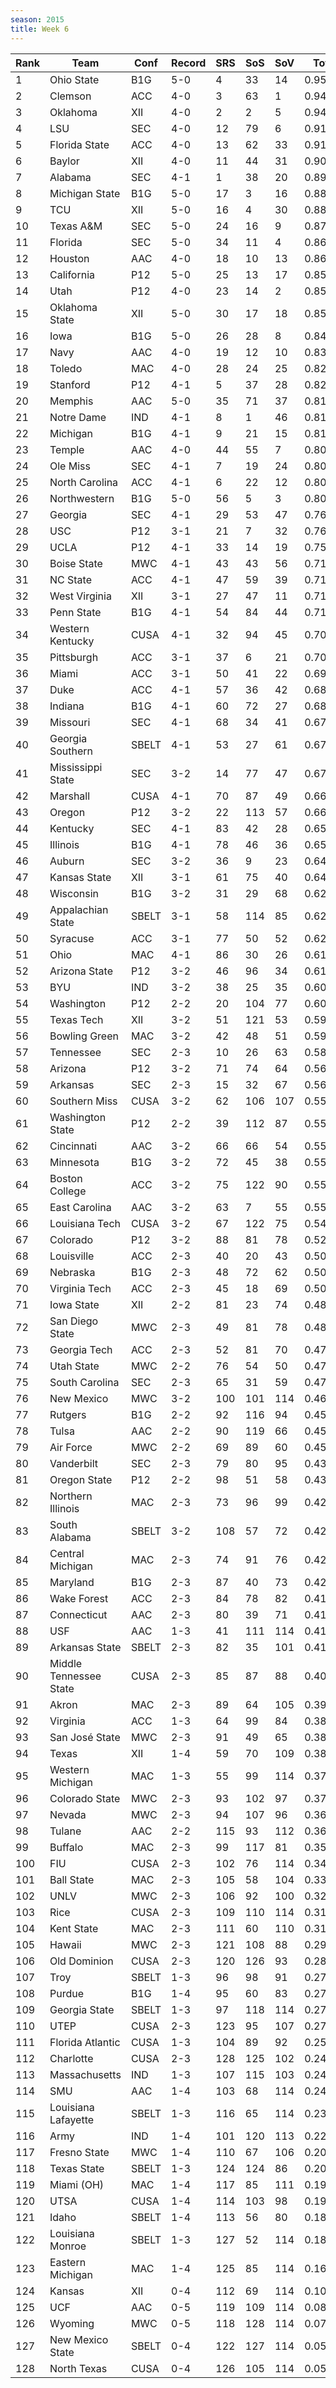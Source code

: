 ```yaml
---
season: 2015
title: Week 6
---
```

<table class="display"><thead><tr><th>Rank</th><th>Team</th><th>Conf</th><th>Record</th><th>SRS</th><th>SoS</th><th>SoV</th><th>Total</th></tr></thead><tbody>
<tr><td>1</td><td>Ohio State</td><td>B1G</td><td>5-0</td><td>4</td><td>33</td><td>14</td><td>0.95611</td></tr>
<tr><td>2</td><td>Clemson</td><td>ACC</td><td>4-0</td><td>3</td><td>63</td><td>1</td><td>0.94735</td></tr>
<tr><td>3</td><td>Oklahoma</td><td>XII</td><td>4-0</td><td>2</td><td>2</td><td>5</td><td>0.94545</td></tr>
<tr><td>4</td><td>LSU</td><td>SEC</td><td>4-0</td><td>12</td><td>79</td><td>6</td><td>0.91784</td></tr>
<tr><td>5</td><td>Florida State</td><td>ACC</td><td>4-0</td><td>13</td><td>62</td><td>33</td><td>0.91532</td></tr>
<tr><td>6</td><td>Baylor</td><td>XII</td><td>4-0</td><td>11</td><td>44</td><td>31</td><td>0.90013</td></tr>
<tr><td>7</td><td>Alabama</td><td>SEC</td><td>4-1</td><td>1</td><td>38</td><td>20</td><td>0.89000</td></tr>
<tr><td>8</td><td>Michigan State</td><td>B1G</td><td>5-0</td><td>17</td><td>3</td><td>16</td><td>0.88539</td></tr>
<tr><td>9</td><td>TCU</td><td>XII</td><td>5-0</td><td>16</td><td>4</td><td>30</td><td>0.88009</td></tr>
<tr><td>10</td><td>Texas A&M</td><td>SEC</td><td>5-0</td><td>24</td><td>16</td><td>9</td><td>0.87931</td></tr>
<tr><td>11</td><td>Florida</td><td>SEC</td><td>5-0</td><td>34</td><td>11</td><td>4</td><td>0.86427</td></tr>
<tr><td>12</td><td>Houston</td><td>AAC</td><td>4-0</td><td>18</td><td>10</td><td>13</td><td>0.86269</td></tr>
<tr><td>13</td><td>California</td><td>P12</td><td>5-0</td><td>25</td><td>13</td><td>17</td><td>0.85631</td></tr>
<tr><td>14</td><td>Utah</td><td>P12</td><td>4-0</td><td>23</td><td>14</td><td>2</td><td>0.85419</td></tr>
<tr><td>15</td><td>Oklahoma State</td><td>XII</td><td>5-0</td><td>30</td><td>17</td><td>18</td><td>0.85133</td></tr>
<tr><td>16</td><td>Iowa</td><td>B1G</td><td>5-0</td><td>26</td><td>28</td><td>8</td><td>0.84943</td></tr>
<tr><td>17</td><td>Navy</td><td>AAC</td><td>4-0</td><td>19</td><td>12</td><td>10</td><td>0.83748</td></tr>
<tr><td>18</td><td>Toledo</td><td>MAC</td><td>4-0</td><td>28</td><td>24</td><td>25</td><td>0.82974</td></tr>
<tr><td>19</td><td>Stanford</td><td>P12</td><td>4-1</td><td>5</td><td>37</td><td>28</td><td>0.82277</td></tr>
<tr><td>20</td><td>Memphis</td><td>AAC</td><td>5-0</td><td>35</td><td>71</td><td>37</td><td>0.81696</td></tr>
<tr><td>21</td><td>Notre Dame</td><td>IND</td><td>4-1</td><td>8</td><td>1</td><td>46</td><td>0.81348</td></tr>
<tr><td>22</td><td>Michigan</td><td>B1G</td><td>4-1</td><td>9</td><td>21</td><td>15</td><td>0.81197</td></tr>
<tr><td>23</td><td>Temple</td><td>AAC</td><td>4-0</td><td>44</td><td>55</td><td>7</td><td>0.80833</td></tr>
<tr><td>24</td><td>Ole Miss</td><td>SEC</td><td>4-1</td><td>7</td><td>19</td><td>24</td><td>0.80556</td></tr>
<tr><td>25</td><td>North Carolina</td><td>ACC</td><td>4-1</td><td>6</td><td>22</td><td>12</td><td>0.80404</td></tr>
<tr><td>26</td><td>Northwestern</td><td>B1G</td><td>5-0</td><td>56</td><td>5</td><td>3</td><td>0.80199</td></tr>
<tr><td>27</td><td>Georgia</td><td>SEC</td><td>4-1</td><td>29</td><td>53</td><td>47</td><td>0.76763</td></tr>
<tr><td>28</td><td>USC</td><td>P12</td><td>3-1</td><td>21</td><td>7</td><td>32</td><td>0.76635</td></tr>
<tr><td>29</td><td>UCLA</td><td>P12</td><td>4-1</td><td>33</td><td>14</td><td>19</td><td>0.75490</td></tr>
<tr><td>30</td><td>Boise State</td><td>MWC</td><td>4-1</td><td>43</td><td>43</td><td>56</td><td>0.71766</td></tr>
<tr><td>31</td><td>NC State</td><td>ACC</td><td>4-1</td><td>47</td><td>59</td><td>39</td><td>0.71526</td></tr>
<tr><td>32</td><td>West Virginia</td><td>XII</td><td>3-1</td><td>27</td><td>47</td><td>11</td><td>0.71398</td></tr>
<tr><td>33</td><td>Penn State</td><td>B1G</td><td>4-1</td><td>54</td><td>84</td><td>44</td><td>0.71373</td></tr>
<tr><td>34</td><td>Western Kentucky</td><td>CUSA</td><td>4-1</td><td>32</td><td>94</td><td>45</td><td>0.70739</td></tr>
<tr><td>35</td><td>Pittsburgh</td><td>ACC</td><td>3-1</td><td>37</td><td>6</td><td>21</td><td>0.70337</td></tr>
<tr><td>36</td><td>Miami</td><td>ACC</td><td>3-1</td><td>50</td><td>41</td><td>22</td><td>0.69891</td></tr>
<tr><td>37</td><td>Duke</td><td>ACC</td><td>4-1</td><td>57</td><td>36</td><td>42</td><td>0.68590</td></tr>
<tr><td>38</td><td>Indiana</td><td>B1G</td><td>4-1</td><td>60</td><td>72</td><td>27</td><td>0.68079</td></tr>
<tr><td>39</td><td>Missouri</td><td>SEC</td><td>4-1</td><td>68</td><td>34</td><td>41</td><td>0.67835</td></tr>
<tr><td>40</td><td>Georgia Southern</td><td>SBELT</td><td>4-1</td><td>53</td><td>27</td><td>61</td><td>0.67650</td></tr>
<tr><td>41</td><td>Mississippi State</td><td>SEC</td><td>3-2</td><td>14</td><td>77</td><td>47</td><td>0.67143</td></tr>
<tr><td>42</td><td>Marshall</td><td>CUSA</td><td>4-1</td><td>70</td><td>87</td><td>49</td><td>0.66079</td></tr>
<tr><td>43</td><td>Oregon</td><td>P12</td><td>3-2</td><td>22</td><td>113</td><td>57</td><td>0.66078</td></tr>
<tr><td>44</td><td>Kentucky</td><td>SEC</td><td>4-1</td><td>83</td><td>42</td><td>28</td><td>0.65352</td></tr>
<tr><td>45</td><td>Illinois</td><td>B1G</td><td>4-1</td><td>78</td><td>46</td><td>36</td><td>0.65133</td></tr>
<tr><td>46</td><td>Auburn</td><td>SEC</td><td>3-2</td><td>36</td><td>9</td><td>23</td><td>0.64934</td></tr>
<tr><td>47</td><td>Kansas State</td><td>XII</td><td>3-1</td><td>61</td><td>75</td><td>40</td><td>0.64712</td></tr>
<tr><td>48</td><td>Wisconsin</td><td>B1G</td><td>3-2</td><td>31</td><td>29</td><td>68</td><td>0.62881</td></tr>
<tr><td>49</td><td>Appalachian State</td><td>SBELT</td><td>3-1</td><td>58</td><td>114</td><td>85</td><td>0.62742</td></tr>
<tr><td>50</td><td>Syracuse</td><td>ACC</td><td>3-1</td><td>77</td><td>50</td><td>52</td><td>0.62614</td></tr>
<tr><td>51</td><td>Ohio</td><td>MAC</td><td>4-1</td><td>86</td><td>30</td><td>26</td><td>0.61556</td></tr>
<tr><td>52</td><td>Arizona State</td><td>P12</td><td>3-2</td><td>46</td><td>96</td><td>34</td><td>0.61456</td></tr>
<tr><td>53</td><td>BYU</td><td>IND</td><td>3-2</td><td>38</td><td>25</td><td>35</td><td>0.60701</td></tr>
<tr><td>54</td><td>Washington</td><td>P12</td><td>2-2</td><td>20</td><td>104</td><td>77</td><td>0.60045</td></tr>
<tr><td>55</td><td>Texas Tech</td><td>XII</td><td>3-2</td><td>51</td><td>121</td><td>53</td><td>0.59852</td></tr>
<tr><td>56</td><td>Bowling Green</td><td>MAC</td><td>3-2</td><td>42</td><td>48</td><td>51</td><td>0.59608</td></tr>
<tr><td>57</td><td>Tennessee</td><td>SEC</td><td>2-3</td><td>10</td><td>26</td><td>63</td><td>0.58675</td></tr>
<tr><td>58</td><td>Arizona</td><td>P12</td><td>3-2</td><td>71</td><td>74</td><td>64</td><td>0.56356</td></tr>
<tr><td>59</td><td>Arkansas</td><td>SEC</td><td>2-3</td><td>15</td><td>32</td><td>67</td><td>0.56009</td></tr>
<tr><td>60</td><td>Southern Miss</td><td>CUSA</td><td>3-2</td><td>62</td><td>106</td><td>107</td><td>0.55886</td></tr>
<tr><td>61</td><td>Washington State</td><td>P12</td><td>2-2</td><td>39</td><td>112</td><td>87</td><td>0.55332</td></tr>
<tr><td>62</td><td>Cincinnati</td><td>AAC</td><td>3-2</td><td>66</td><td>66</td><td>54</td><td>0.55327</td></tr>
<tr><td>63</td><td>Minnesota</td><td>B1G</td><td>3-2</td><td>72</td><td>45</td><td>38</td><td>0.55317</td></tr>
<tr><td>64</td><td>Boston College</td><td>ACC</td><td>3-2</td><td>75</td><td>122</td><td>90</td><td>0.55229</td></tr>
<tr><td>65</td><td>East Carolina</td><td>AAC</td><td>3-2</td><td>63</td><td>7</td><td>55</td><td>0.55098</td></tr>
<tr><td>66</td><td>Louisiana Tech</td><td>CUSA</td><td>3-2</td><td>67</td><td>122</td><td>75</td><td>0.54609</td></tr>
<tr><td>67</td><td>Colorado</td><td>P12</td><td>3-2</td><td>88</td><td>81</td><td>78</td><td>0.52724</td></tr>
<tr><td>68</td><td>Louisville</td><td>ACC</td><td>2-3</td><td>40</td><td>20</td><td>43</td><td>0.50932</td></tr>
<tr><td>69</td><td>Nebraska</td><td>B1G</td><td>2-3</td><td>48</td><td>72</td><td>62</td><td>0.50444</td></tr>
<tr><td>70</td><td>Virginia Tech</td><td>ACC</td><td>2-3</td><td>45</td><td>18</td><td>69</td><td>0.50262</td></tr>
<tr><td>71</td><td>Iowa State</td><td>XII</td><td>2-2</td><td>81</td><td>23</td><td>74</td><td>0.48298</td></tr>
<tr><td>72</td><td>San Diego State</td><td>MWC</td><td>2-3</td><td>49</td><td>81</td><td>78</td><td>0.48015</td></tr>
<tr><td>73</td><td>Georgia Tech</td><td>ACC</td><td>2-3</td><td>52</td><td>81</td><td>70</td><td>0.47846</td></tr>
<tr><td>74</td><td>Utah State</td><td>MWC</td><td>2-2</td><td>76</td><td>54</td><td>50</td><td>0.47493</td></tr>
<tr><td>75</td><td>South Carolina</td><td>SEC</td><td>2-3</td><td>65</td><td>31</td><td>59</td><td>0.47300</td></tr>
<tr><td>76</td><td>New Mexico</td><td>MWC</td><td>3-2</td><td>100</td><td>101</td><td>114</td><td>0.46519</td></tr>
<tr><td>77</td><td>Rutgers</td><td>B1G</td><td>2-2</td><td>92</td><td>116</td><td>94</td><td>0.45815</td></tr>
<tr><td>78</td><td>Tulsa</td><td>AAC</td><td>2-2</td><td>90</td><td>119</td><td>66</td><td>0.45165</td></tr>
<tr><td>79</td><td>Air Force</td><td>MWC</td><td>2-2</td><td>69</td><td>89</td><td>60</td><td>0.45019</td></tr>
<tr><td>80</td><td>Vanderbilt</td><td>SEC</td><td>2-3</td><td>79</td><td>80</td><td>95</td><td>0.43818</td></tr>
<tr><td>81</td><td>Oregon State</td><td>P12</td><td>2-2</td><td>98</td><td>51</td><td>58</td><td>0.43420</td></tr>
<tr><td>82</td><td>Northern Illinois</td><td>MAC</td><td>2-3</td><td>73</td><td>96</td><td>99</td><td>0.42799</td></tr>
<tr><td>83</td><td>South Alabama</td><td>SBELT</td><td>3-2</td><td>108</td><td>57</td><td>72</td><td>0.42746</td></tr>
<tr><td>84</td><td>Central Michigan</td><td>MAC</td><td>2-3</td><td>74</td><td>91</td><td>76</td><td>0.42652</td></tr>
<tr><td>85</td><td>Maryland</td><td>B1G</td><td>2-3</td><td>87</td><td>40</td><td>73</td><td>0.42539</td></tr>
<tr><td>86</td><td>Wake Forest</td><td>ACC</td><td>2-3</td><td>84</td><td>78</td><td>82</td><td>0.41632</td></tr>
<tr><td>87</td><td>Connecticut</td><td>AAC</td><td>2-3</td><td>80</td><td>39</td><td>71</td><td>0.41498</td></tr>
<tr><td>88</td><td>USF</td><td>AAC</td><td>1-3</td><td>41</td><td>111</td><td>114</td><td>0.41442</td></tr>
<tr><td>89</td><td>Arkansas State</td><td>SBELT</td><td>2-3</td><td>82</td><td>35</td><td>101</td><td>0.41230</td></tr>
<tr><td>90</td><td>Middle Tennessee State</td><td>CUSA</td><td>2-3</td><td>85</td><td>87</td><td>88</td><td>0.40669</td></tr>
<tr><td>91</td><td>Akron</td><td>MAC</td><td>2-3</td><td>89</td><td>64</td><td>105</td><td>0.39967</td></tr>
<tr><td>92</td><td>Virginia</td><td>ACC</td><td>1-3</td><td>64</td><td>99</td><td>84</td><td>0.38516</td></tr>
<tr><td>93</td><td>San José State</td><td>MWC</td><td>2-3</td><td>91</td><td>49</td><td>65</td><td>0.38430</td></tr>
<tr><td>94</td><td>Texas</td><td>XII</td><td>1-4</td><td>59</td><td>70</td><td>109</td><td>0.38006</td></tr>
<tr><td>95</td><td>Western Michigan</td><td>MAC</td><td>1-3</td><td>55</td><td>99</td><td>114</td><td>0.37842</td></tr>
<tr><td>96</td><td>Colorado State</td><td>MWC</td><td>2-3</td><td>93</td><td>102</td><td>97</td><td>0.37513</td></tr>
<tr><td>97</td><td>Nevada</td><td>MWC</td><td>2-3</td><td>94</td><td>107</td><td>96</td><td>0.36820</td></tr>
<tr><td>98</td><td>Tulane</td><td>AAC</td><td>2-2</td><td>115</td><td>93</td><td>112</td><td>0.36746</td></tr>
<tr><td>99</td><td>Buffalo</td><td>MAC</td><td>2-3</td><td>99</td><td>117</td><td>81</td><td>0.35319</td></tr>
<tr><td>100</td><td>FIU</td><td>CUSA</td><td>2-3</td><td>102</td><td>76</td><td>114</td><td>0.34312</td></tr>
<tr><td>101</td><td>Ball State</td><td>MAC</td><td>2-3</td><td>105</td><td>58</td><td>104</td><td>0.33107</td></tr>
<tr><td>102</td><td>UNLV</td><td>MWC</td><td>2-3</td><td>106</td><td>92</td><td>100</td><td>0.32850</td></tr>
<tr><td>103</td><td>Rice</td><td>CUSA</td><td>2-3</td><td>109</td><td>110</td><td>114</td><td>0.31940</td></tr>
<tr><td>104</td><td>Kent State</td><td>MAC</td><td>2-3</td><td>111</td><td>60</td><td>110</td><td>0.31055</td></tr>
<tr><td>105</td><td>Hawaii</td><td>MWC</td><td>2-3</td><td>121</td><td>108</td><td>88</td><td>0.29084</td></tr>
<tr><td>106</td><td>Old Dominion</td><td>CUSA</td><td>2-3</td><td>120</td><td>126</td><td>93</td><td>0.28372</td></tr>
<tr><td>107</td><td>Troy</td><td>SBELT</td><td>1-3</td><td>96</td><td>98</td><td>91</td><td>0.27785</td></tr>
<tr><td>108</td><td>Purdue</td><td>B1G</td><td>1-4</td><td>95</td><td>60</td><td>83</td><td>0.27432</td></tr>
<tr><td>109</td><td>Georgia State</td><td>SBELT</td><td>1-3</td><td>97</td><td>118</td><td>114</td><td>0.27427</td></tr>
<tr><td>110</td><td>UTEP</td><td>CUSA</td><td>2-3</td><td>123</td><td>95</td><td>107</td><td>0.27364</td></tr>
<tr><td>111</td><td>Florida Atlantic</td><td>CUSA</td><td>1-3</td><td>104</td><td>89</td><td>92</td><td>0.25565</td></tr>
<tr><td>112</td><td>Charlotte</td><td>CUSA</td><td>2-3</td><td>128</td><td>125</td><td>102</td><td>0.24559</td></tr>
<tr><td>113</td><td>Massachusetts</td><td>IND</td><td>1-3</td><td>107</td><td>115</td><td>103</td><td>0.24475</td></tr>
<tr><td>114</td><td>SMU</td><td>AAC</td><td>1-4</td><td>103</td><td>68</td><td>114</td><td>0.24224</td></tr>
<tr><td>115</td><td>Louisiana Lafayette</td><td>SBELT</td><td>1-3</td><td>116</td><td>65</td><td>114</td><td>0.23108</td></tr>
<tr><td>116</td><td>Army</td><td>IND</td><td>1-4</td><td>101</td><td>120</td><td>113</td><td>0.22467</td></tr>
<tr><td>117</td><td>Fresno State</td><td>MWC</td><td>1-4</td><td>110</td><td>67</td><td>106</td><td>0.20775</td></tr>
<tr><td>118</td><td>Texas State</td><td>SBELT</td><td>1-3</td><td>124</td><td>124</td><td>86</td><td>0.20056</td></tr>
<tr><td>119</td><td>Miami (OH)</td><td>MAC</td><td>1-4</td><td>117</td><td>85</td><td>111</td><td>0.19933</td></tr>
<tr><td>120</td><td>UTSA</td><td>CUSA</td><td>1-4</td><td>114</td><td>103</td><td>98</td><td>0.19683</td></tr>
<tr><td>121</td><td>Idaho</td><td>SBELT</td><td>1-4</td><td>113</td><td>56</td><td>80</td><td>0.18675</td></tr>
<tr><td>122</td><td>Louisiana Monroe</td><td>SBELT</td><td>1-3</td><td>127</td><td>52</td><td>114</td><td>0.18017</td></tr>
<tr><td>123</td><td>Eastern Michigan</td><td>MAC</td><td>1-4</td><td>125</td><td>85</td><td>114</td><td>0.16870</td></tr>
<tr><td>124</td><td>Kansas</td><td>XII</td><td>0-4</td><td>112</td><td>69</td><td>114</td><td>0.10535</td></tr>
<tr><td>125</td><td>UCF</td><td>AAC</td><td>0-5</td><td>119</td><td>109</td><td>114</td><td>0.08880</td></tr>
<tr><td>126</td><td>Wyoming</td><td>MWC</td><td>0-5</td><td>118</td><td>128</td><td>114</td><td>0.07711</td></tr>
<tr><td>127</td><td>New Mexico State</td><td>SBELT</td><td>0-4</td><td>122</td><td>127</td><td>114</td><td>0.05461</td></tr>
<tr><td>128</td><td>North Texas</td><td>CUSA</td><td>0-4</td><td>126</td><td>105</td><td>114</td><td>0.05238</td></tr>
</tbody></table>
